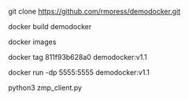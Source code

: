 
git clone https://github.com/rmoress/demodocker.git 

docker build demodocker

docker images

docker tag 811f93b628a0   demodocker:v1.1

docker run -dp 5555:5555  demodocker:v1.1

python3 zmp_client.py
